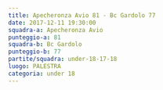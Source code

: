 ```yaml
---
title: Apecheronza Avio 81 - Bc Gardolo 77
date: 2017-12-11 19:30:00
squadra-a: Apecheronza Avio
punteggio-a: 81
squadra-b: Bc Gardolo
punteggio-b: 77
partite/squadra: under-18-17-18
luogo: PALESTRA
categoria: under 18
---
```

